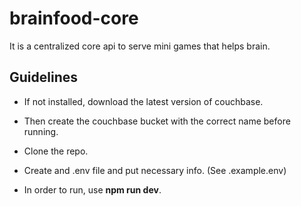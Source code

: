 # brainfood-core
It is a centralized core api to serve mini games that helps brain.

## Guidelines

- If not installed, download the latest version of couchbase.

- Then create the couchbase bucket with the correct name before running.

- Clone the repo.

- Create and .env file and put necessary info. (See .example.env)

- In order to run, use **npm run dev**.
